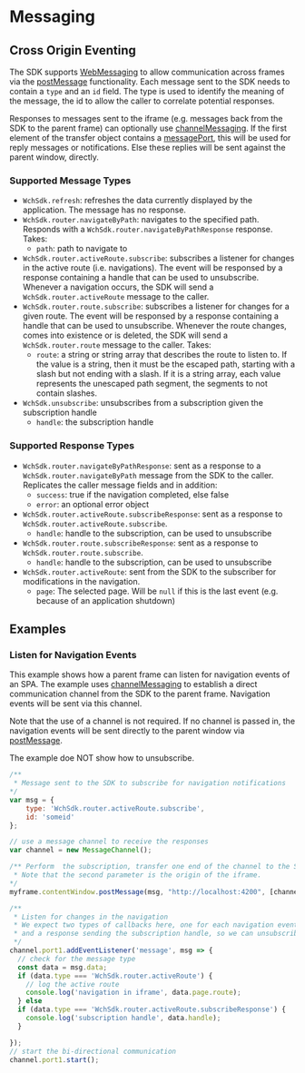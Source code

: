 # Messaging

## Cross Origin Eventing

The SDK supports [WebMessaging](https://www.w3.org/TR/webmessaging/) to allow communication across frames via the [postMessage](https://www.w3.org/TR/webmessaging/#dom-window-postmessage) functionality. Each message sent to the SDK needs to contain a `type` and an `id` field. The type is used to identify the meaning of the message, the id to allow the caller to correlate potential responses.

Responses to messages sent to the iframe (e.g. messages back from the SDK to the parent frame) can optionally use [channelMessaging](https://www.w3.org/TR/webmessaging/#channel-messaging). If the first element of the transfer object contains a [messagePort](https://www.w3.org/TR/webmessaging/#messageport), this will be used for reply messages or notifications. Else these replies will be sent against the parent window, directly.

### Supported Message Types

* `WchSdk.refresh`: refreshes the data currently displayed by the application. The message has no response.
* `WchSdk.router.navigateByPath`: navigates to the specified path. Responds with a `WchSdk.router.navigateByPathResponse` response. Takes:
    * `path`: path to navigate to
* `WchSdk.router.activeRoute.subscribe`: subscribes a listener for changes in the active route (i.e. navigations). The event will be responsed by a response containing a handle that can be used to unsubscribe. Whenever a navigation occurs, the SDK will send a `WchSdk.router.activeRoute` message to the caller.
* `WchSdk.router.route.subscribe`: subscribes a listener for changes for a given route. The event will be responsed by a response containing a handle that can be used to unsubscribe. Whenever the route changes, comes into existence or is deleted, the SDK will send a `WchSdk.router.route` message to the caller. Takes:
    * `route`: a string or string array that describes the route to listen to. If the value is a string, then it must be the escaped path, starting with a slash but not ending with a slash. If it is a string array, each value represents the unescaped path segment, the segments to not contain slashes.
* `WchSdk.unsubscribe`: unsubscribes from a subscription given the subscription handle
    * `handle`: the subscription handle

### Supported Response Types

* `WchSdk.router.navigateByPathResponse`: sent as a response to a `WchSdk.router.navigateByPath` message from the SDK to the caller. Replicates the caller message fields and in addition:
    * `success`: true if the navigation completed, else false
    * `error`: an optional error object
* `WchSdk.router.activeRoute.subscribeResponse`: sent as a response to `WchSdk.router.activeRoute.subscribe`.
    * `handle`: handle to the subscription, can be used to unsubscribe
* `WchSdk.router.route.subscribeResponse`: sent as a response to `WchSdk.router.route.subscribe`.
    * `handle`: handle to the subscription, can be used to unsubscribe
* `WchSdk.router.activeRoute`: sent from the SDK to the subscriber for modifications in the navigation.
    * `page`: The selected page. Will be `null` if this is the last event (e.g. because of an application shutdown)

## Examples

### Listen for Navigation Events

This example shows how a parent frame can listen for navigation events of an SPA. The example uses [channelMessaging](https://www.w3.org/TR/webmessaging/#channel-messaging) to establish a direct communication channel from the SDK to the parent frame. Navigation events will be sent via this channel.

Note that the use of a channel is not required. If no channel is passed in, the navigation events will be sent directly to the parent window via [postMessage](https://www.w3.org/TR/webmessaging/#dom-window-postmessage).

The example doe NOT show how to unsubscribe.

```javascript
/**
 * Message sent to the SDK to subscribe for navigation notifications
*/
var msg = {
	type: 'WchSdk.router.activeRoute.subscribe',
	id: 'someid'
};

// use a message channel to receive the responses
var channel = new MessageChannel();

/** Perform  the subscription, transfer one end of the channel to the SDK.
 * Note that the second parameter is the origin of the iframe.
*/
myframe.contentWindow.postMessage(msg, "http://localhost:4200", [channel.port2]);

/**
 * Listen for changes in the navigation
 * We expect two types of callbacks here, one for each navigation event
 * and a response sending the subscription handle, so we can unsubscribe later.
 */
channel.port1.addEventListener('message', msg => {
  // check for the message type
  const data = msg.data;
  if (data.type === 'WchSdk.router.activeRoute') {
    // log the active route
	console.log('navigation in iframe', data.page.route);
  } else
  if (data.type === 'WchSdk.router.activeRoute.subscribeResponse') {
	console.log('subscription handle', data.handle);
  }

});
// start the bi-directional communication
channel.port1.start();
```
